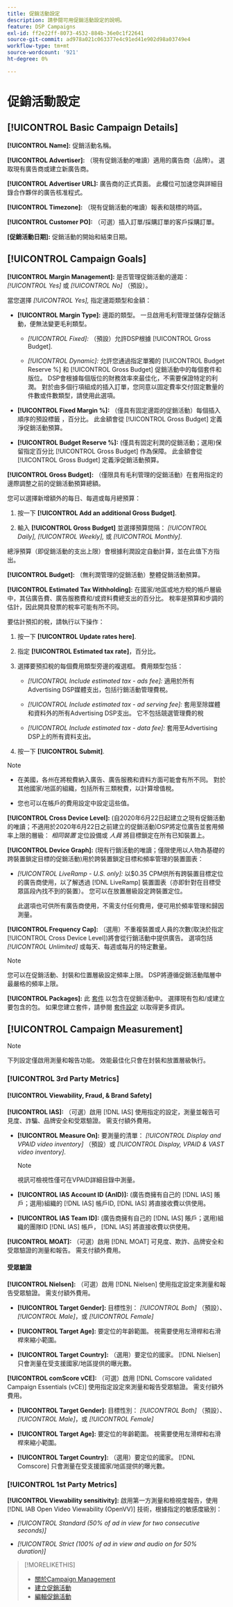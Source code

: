 ```yaml
---
title: 促銷活動設定
description: 請參閱可用促銷活動設定的說明。
feature: DSP Campaigns
exl-id: ff2e22ff-8073-4532-884b-36e0c1f22641
source-git-commit: ad978a021c063377e4c91ed41e902d98a03749e4
workflow-type: tm+mt
source-wordcount: '921'
ht-degree: 0%

---
```


# 促銷活動設定

## [!UICONTROL Basic Campaign Details]

**[!UICONTROL Name]:** 促銷活動名稱。

**[!UICONTROL Advertiser]:** （現有促銷活動的唯讀）適用的廣告商（品牌）。 選取現有廣告商或建立新廣告商。

**[!UICONTROL Advertiser URL]:** 廣告商的正式頁面。 此欄位可加速您與詳細目錄合作夥伴的廣告核准程式。

**[!UICONTROL Timezone]:** （現有促銷活動的唯讀）報表和競標的時區。

**[!UICONTROL Customer PO]:** （可選）插入訂單/採購訂單的客戶採購訂單。

**[促銷活動日期]:** 促銷活動的開始和結束日期。

## [!UICONTROL Campaign Goals]

**[!UICONTROL Margin Management]:** 是否管理促銷活動的邊距： *[!UICONTROL Yes]* 或 *[!UICONTROL No]* （預設）。

當您選擇 *[!UICONTROL Yes],* 指定邊距類型和金額：

* **[!UICONTROL Margin Type]:** 邊距的類型。 一旦啟用毛利管理並儲存促銷活動，便無法變更毛利類型。

   * *[!UICONTROL Fixed]:* （預設）允許DSP根據 [!UICONTROL Gross Budget].

   * *[!UICONTROL Dynamic]:* 允許您通過指定單獨的 [!UICONTROL Budget Reserve %] 和 [!UICONTROL Gross Budget] 促銷活動中的每個套件和版位。 DSP會根據每個版位的財務效率來最佳化，不需要保證特定的利潤。 對於由多個行項組成的插入訂單，您同意以固定費率交付固定數量的件數或件數類型，請使用此選項。

* **[!UICONTROL Fixed Margin %]:** （僅具有固定邊距的促銷活動）每個插入順序的預設標籤 <!-- impression? -->，百分比。 此金額會從 [!UICONTROL Gross Budget] 定義淨促銷活動預算。

* **[!UICONTROL Budget Reserve %]:** (僅具有固定利潤的促銷活動；選用)保留指定百分比 [!UICONTROL Gross Budget] 作為保障。 此金額會從 [!UICONTROL Gross Budget] 定義淨促銷活動預算。

**[!UICONTROL Gross Budget]:** （僅限具有毛利管理的促銷活動）在套用指定的邊際調整之前的促銷活動預算總額。

您可以選擇新增額外的每日、每週或每月總預算：

1. 按一下 **[!UICONTROL Add an additional Gross Budget]**.

1. 輸入 **[!UICONTROL Gross Budget]** 並選擇預算間隔： *[!UICONTROL Daily],* *[!UICONTROL Weekly],* 或 *[!UICONTROL Monthly]*.

總淨預算（即促銷活動的支出上限）會根據利潤設定自動計算，並在此值下方指出。

**[!UICONTROL Budget]:** （無利潤管理的促銷活動）整體促銷活動預算。

**[!UICONTROL Estimated Tax Withholding]:** 在國家/地區或地方稅的帳戶層級中，其佔廣告費、廣告服務費和/或資料費總支出的百分比。 稅率是預算和步調的估計，因此開具發票的稅率可能有所不同。

要估計預扣的稅，請執行以下操作：

1. 按一下 **[!UICONTROL Update rates here]**.

1. 指定 **[!UICONTROL Estimated tax rate]**，百分比。

1. 選擇要預扣稅的每個費用類型旁邊的複選框。 費用類型包括：

   * *[!UICONTROL Include estimated tax - ads fee]:* 適用於所有Advertising DSP媒體支出，包括行銷活動管理費稅。

   * *[!UICONTROL Include estimated tax - ad serving fee]:* 套用至除媒體和資料外的所有Advertising DSP支出。 它不包括競選管理費的稅

   * *[!UICONTROL Include estimated tax - data fee]:* 套用至Advertising DSP上的所有資料支出。

1. 按一下 **[!UICONTROL Submit]**.

>[!NOTE]
>
>* 在美國，各州在將稅費納入廣告、廣告服務和資料方面可能會有所不同。 對於其他國家/地區的組織，包括所有三類稅費，以計算增值稅。
>
>* 您也可以在帳戶的費用設定中設定這些值。<!--[fee settings](/help/dsp/admin/tax-withholdings.md). -->


**[!UICONTROL Cross Device Level]:** (自2020年6月22日起建立之現有促銷活動的唯讀；不適用於2020年6月22日之前建立的促銷活動)DSP將定位廣告並套用頻率上限的層級： *相同裝置* 定位設備或 *人員* 將目標鎖定在所有已知裝置上。

**[!UICONTROL Device Graph]:** (現有行銷活動的唯讀；僅限使用以人物為基礎的跨裝置鎖定目標的促銷活動)用於跨裝置鎖定目標和頻率管理的裝置圖表：

* *[!UICONTROL LiveRamp - U.S. only]:* 以$0.35 CPM供所有跨裝置目標定位的廣告商使用，以了解透過 [!DNL LiveRamp] 裝置圖表（亦即針對在目標受眾區段內找不到的裝置）。 您可以在放置層級設定跨裝置定位。

   此選項也可供所有廣告商使用，不需支付任何費用，便可用於頻率管理和歸因測量。

**[!UICONTROL Frequency Cap]:** （選用）不重複裝置或人員的次數(取決於指定 [!UICONTROL Cross Device Level])將會從行銷活動中提供廣告。 選項包括 *[!UICONTROL Unlimited]* 或每天、每週或每月的特定數量。

>[!NOTE]
>
> 您可以在促銷活動、封裝和位置層級設定頻率上限。 DSP將遵循促銷活動階層中最嚴格的頻率上限。

**[!UICONTROL Packages]:** 此 [套件](/help/dsp/campaign-management/packages/package-about.md) 以包含在促銷活動中。 選擇現有包和/或建立要包含的包。 如果您建立套件，請參閱 [套件設定](/help/dsp/campaign-management/packages/package-settings.md) 以取得更多資訊。

## [!UICONTROL Campaign Measurement]

>[!NOTE]
>
>下列設定僅啟用測量和報告功能。 效能最佳化只會在封裝和放置層級執行。

### [!UICONTROL 3rd Party Metrics]

#### [!UICONTROL Viewability, Fraud, & Brand Safety]

**[!UICONTROL IAS]:** （可選）啟用 [!DNL IAS] 使用指定的設定，測量並報告可見度、詐騙、品牌安全和受眾驗證。 需支付額外費用。

* **[!UICONTROL Measure On]:** 要測量的清單： *[!UICONTROL Display and VPAID video inventory]* （預設）或 *[!UICONTROL Display, VPAID & VAST video inventory]*.

   >[!NOTE]
   >
   >視訊可檢視性僅可在VPAID詳細目錄中測量。

* **[!UICONTROL IAS Account ID (AnID)]:** (廣告商擁有自己的 [!DNL IAS] 賬戶；選用)組織的 [!DNL IAS] 帳戶ID, [!DNL IAS] 將直接收費以供使用。

* **[!UICONTROL IAS Team ID]:** (廣告商擁有自己的 [!DNL IAS] 賬戶；選用)組織的團隊ID [!DNL IAS] 帳戶， [!DNL IAS] 將直接收費以供使用。 <!-- verify -->

**[!UICONTROL MOAT]:** （可選）啟用 [!DNL MOAT] 可見度、欺詐、品牌安全和受眾驗證的測量和報告。 需支付額外費用。

#### 受眾驗證

**[!UICONTROL Nielsen]:** （可選）啟用 [!DNL Nielsen] 使用指定設定來測量和報告受眾驗證。 需支付額外費用。

* **[!UICONTROL Target Gender]:** 目標性別： *[!UICONTROL Both]* （預設）、 *[!UICONTROL Male]*，或 *[!UICONTROL Female]*

* **[!UICONTROL Target Age]:** 要定位的年齡範圍。 視需要使用左滑桿和右滑桿來縮小範圍。

* **[!UICONTROL Target Country]:** （選用）要定位的國家。 [!DNL Nielsen] 只會測量在受支援國家/地區提供的曝光數。

**[!UICONTROL comScore vCE]:** （可選）啟用 [!DNL Comscore validated Campaign Essentials (vCE)] 使用指定設定來測量和報告受眾驗證。 需支付額外費用。

* **[!UICONTROL Target Gender]:** 目標性別： *[!UICONTROL Both]* （預設）、 *[!UICONTROL Male]*，或 *[!UICONTROL Female]*

* **[!UICONTROL Target Age]:** 要定位的年齡範圍。 視需要使用左滑桿和右滑桿來縮小範圍。

* **[!UICONTROL Target Country]:** （選用）要定位的國家。 [!DNL Comscore] 只會測量在受支援國家/地區提供的曝光數。

### [!UICONTROL 1st Party Metrics]

**[!UICONTROL Viewability sensitivity]:** 啟用第一方測量和檢視度報告，使用 [!DNL IAB Open Video Viewability (OpenVV)] 技術，根據指定的敏感度級別：

* *[!UICONTROL Standard (50% of ad in view for two consecutive seconds)]*

* *[!UICONTROL Strict (100% of ad in view and audio on for 50% duration)]*

>[!MORELIKETHIS]
>
>* [關於Campaign Management](campaign-about.md)
>* [建立促銷活動](campaign-create.md)
>* [編輯促銷活動](campaign-edit.md)

